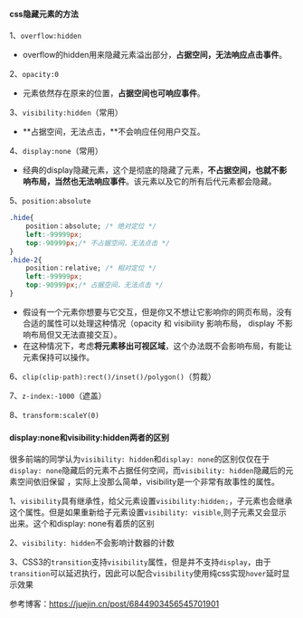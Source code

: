 #### css隐藏元素的方法

1、`overflow:hidden`

- overflow的hidden用来隐藏元素溢出部分，**占据空间，无法响应点击事件**。

2、`opacity:0`

- 元素依然存在原来的位置，**占据空间也可响应事件**。

3、`visibility:hidden`（常用）

- **占据空间，无法点击，**不会响应任何用户交互。

4、`display:none`（常用）

- 经典的display隐藏元素，这个是彻底的隐藏了元素，**不占据空间，也就不影响布局，当然也无法响应事件**。该元素以及它的所有后代元素都会隐藏。

5、`position:absolute`

```css
.hide{
    position：absolute; /* 绝对定位 */
    left:-99999px;
    top:-90999px;/* 不占据空间，无法点击 */
}
.hide-2{
    position：relative; /* 相对定位 */
    left:-99999px;
    top:-90999px;/* 占据空间，无法点击 */
}
```

- 假设有一个元素你想要与它交互，但是你又不想让它影响你的网页布局，没有合适的属性可以处理这种情况（opacity 和 visibility 影响布局， display 不影响布局但又无法直接交互）。
- 在这种情况下，考虑**将元素移出可视区域**，这个办法既不会影响布局，有能让元素保持可以操作。

6、`clip(clip-path):rect()/inset()/polygon()`（剪裁）

7、`z-index:-1000`（遮盖）

8、`transform:scaleY(0)`



#### display:none和visibility:hidden两者的区别

很多前端的同学认为`visibility: hidden`和`display: none`的区别仅仅在于`display: none`隐藏后的元素不占据任何空间，而`visibility: hidden`隐藏后的元素空间依旧保留 ，实际上没那么简单，visibility是一个非常有故事性的属性。

1、`visibility`具有继承性，给父元素设置`visibility:hidden;`，子元素也会继承这个属性。但是如果重新给子元素设置`visibility: visible`,则子元素又会显示出来。这个和display: none有着质的区别

2、`visibility: hidden`不会影响计数器的计数

3、CSS3的`transition`支持`visibility`属性，但是并不支持`display`，由于`transition`可以延迟执行，因此可以配合`visibility`使用纯css实现`hover`延时显示效果



参考博客：https://juejin.cn/post/6844903456545701901